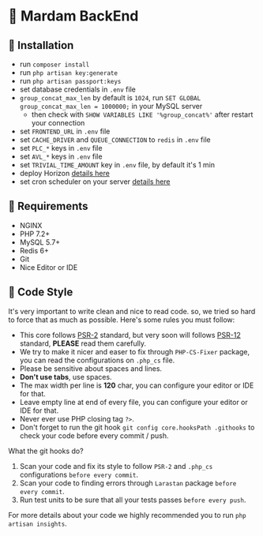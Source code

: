 # :rocket: Mardam BackEnd

## :pushpin: Installation
* run `composer install`
* run `php artisan key:generate`
* run `php artisan passport:keys`
* set database credentials in `.env` file
* `group_concat_max_len` by default is `1024`, run `SET GLOBAL group_concat_max_len = 1000000;` in your MySQL server
    * then check with `SHOW VARIABLES LIKE '%group_concat%'` after restart your connection
* set `FRONTEND_URL` in `.env` file
* set `CACHE_DRIVER` and `QUEUE_CONNECTION` to `redis` in `.env` file
* set `PLC_*` keys in `.env` file
* set `AVL_*` keys in `.env` file
* set `TRIVIAL_TIME_AMOUNT` key in `.env` file, by default it's 1 min
* deploy Horizon [details here](https://laravel.com/docs/6.x/horizon#deploying-horizon)
* set cron scheduler on your server [details here](https://laravel.com/docs/6.x/scheduling#introduction)

## :bookmark_tabs: Requirements
* NGINX
* PHP 7.2+
* MySQL 5.7+
* Redis 6+
* Git
* Nice Editor or IDE

## :art: Code Style
It's very important to write clean and nice to read code. so, we tried so hard to force that as much as possible.
Here's some rules you must follow:
* This core follows [PSR-2](https://www.php-fig.org/psr/psr-2/) standard, but very soon will follows [PSR-12](https://www.php-fig.org/psr/psr-12/) standard,
**PLEASE** read them carefully.
* We try to make it nicer and easer to fix through `PHP-CS-Fixer` package, you can read the configurations on `.php_cs` file.
* Please be sensitive about spaces and lines.
* **Don't use tabs**, use spaces.
* The max width per line is **120** char, you can configure your editor or IDE for that.
* Leave empty line at end of every file, you can configure your editor or IDE for that.
* Never ever use PHP closing tag `?>`.
* Don't forget to run the git hook `git config core.hooksPath .githooks` to check your code before every commit / push.

What the git hooks do?
1. Scan your code and fix its style to follow `PSR-2` and `.php_cs` configurations `before every commit`.
2. Scan your code to finding errors through `Larastan` package `before every commit`.
3. Run test units to be sure that all your tests passes `before every push`.

For more details about your code we highly recommended you to run `php artisan insights`.
